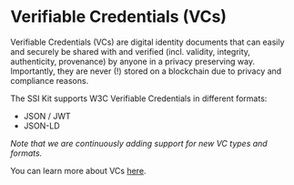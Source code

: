 # Verifiable Credentials (VCs)

Verifiable Credentials (VCs) are digital identity documents that can easily and securely be shared with and verified (incl. validity, integrity, authenticity, provenance) by anyone in a privacy preserving way. Importantly, they are never (!) stored on a blockchain due to privacy and compliance reasons.

The SSI Kit supports W3C Verifiable Credentials in different formats:

* JSON / JWT
* JSON-LD

_Note that we are continuously adding support for new VC types and formats._

You can learn more about VCs [here](../../what-is-ssi/technologies-and-concepts.md).
